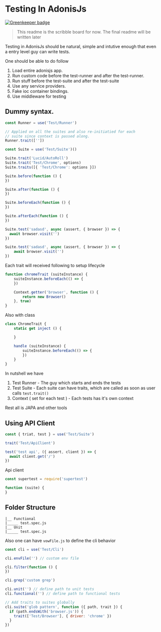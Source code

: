 
# Testing In AdonisJs

[![Greenkeeper badge](https://badges.greenkeeper.io/adonisjs/adonis-vow.svg)](https://greenkeeper.io/)

> This readme is the scribble board for now. The final readme will be written later

Testing in AdonisJs should be natural, simple and intutive enough that even a entry level guy can write tests.

One should be able to do follow

1. Load entire adonisjs app.
2. Run custom code before the test-runner and after the test-runner.
3. Run stuff before the test-suite and after the test-suite
4. Use any service providers.
5. Fake ioc container bindings.
6. Use middleware for testing


## Dummy syntax.

```js
const Runner = use('Test/Runner')

// Applied on all the suites and also re-initiatied for each
// suite since context is passed along.
Runner.trait([''])
```

```js
const Suite = use('Test/Suite')()

Suite.trait('Lucid/AutoRoll')
Suite.trait('Test/Chrome', options)
Suite.traits([{ 'Test/Chrome': options }])

Suite.before(function () {
})

Suite.after(function () {
})

Suite.beforeEach(function () {  
})

Suite.afterEach(function () {
})

Suite.test('sadasd', async (assert, { browser }) => {
  await browser.visit('')
})

Suite.test('sadasd', async (assert, { browser }) => {
    await browser.visit('')
})
```

Each trait will received following to setup lifecycle

```js
function chromeTrait (suiteInstance) { 
    suiteInstance.beforeEach(() => {
    })

    Context.getter('browser', function () {
        return new Browser()
    }, true)
}
```

Also with class

```js
class ChromeTrait {
    static get inject () {

    }

    handle (suiteInstance) {
        suiteInstance.beforeEach(() => {
        })
    }
}
```

In nutshell we have

1. Test Runner - The guy which starts and ends the tests
2. Test Suite - Each suite can have traits, which are called as soon as user calls `test.trait()`
3. Context ( set for each test ) - Each tests has it's own context

Rest all is JAPA and other tools


## Using API Client

```js
const { triat, test } = use('Test/Suite')

trait('Test/ApiClient')

test('test api', ({ assert, client }) => {
  await client.get('/')
})
```

Api client

```js
const supertest = require('supertest')

function (suite) {
}
```



## Folder Structure

```
|__ Functional
|_____ test.spec.js
|__ Unit
|_____ test.spec.js
```

Also one can have `vowFile.js` to define the cli behavior

```js
const cli = use('Test/Cli')

cli.envFile('') // custom env file

cli.filter(function () {
})

cli.grep('custom grep')

cli.unit('') // define path to unit tests
cli.functional('') // define path to functional tests

// Add traits to suites globally
cli.suite('glob pattern', function ({ path, trait }) {
  if (path.endsWith('browser.js')) {
    trait(['Test/Browser'], { driver: 'chrome' })
  }
})
```


